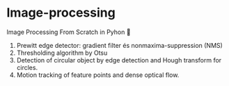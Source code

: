 # Image-processing
Image Processing From Scratch in Pyhon 🐍

1. Prewitt edge detector: gradient filter és nonmaxima-suppression (NMS)
2. Thresholding algorithm by Otsu
3. Detection of circular object by edge detection and Hough transform for circles.
4. Motion tracking of feature points and dense optical flow.
